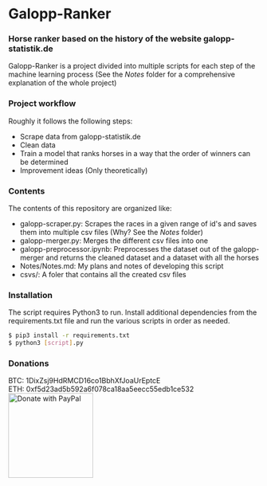 # Galopp-Ranker
### Horse ranker based on the history of the website galopp-statistik.de
Galopp-Ranker is a project divided into multiple scripts for each step of the machine learning process (See the _Notes_ folder for a comprehensive explanation of the whole project)

### Project workflow
Roughly it follows the following steps:
- Scrape data from galopp-statistik.de
- Clean data
- Train a model that ranks horses in a way that the order of winners can be determined
- Improvement ideas (Only theoretically)

### Contents
The contents of this repository are organized like:

  - galopp-scraper.py: Scrapes the races in a given range of id's and saves them into multiple csv files (Why? See the _Notes_ folder)
  - galopp-merger.py: Merges the different csv files into one
  - galopp-preprocessor.ipynb: Preprocesses the dataset out of the galopp-merger and returns the cleaned dataset and a dataset with all the horses
  - Notes/Notes.md: My plans and notes of developing this script
  - csvs/: A foler that contains all the created csv files

### Installation

The script requires Python3 to run.
Install additional dependencies from the requirements.txt file and run the various scripts in order as needed.

```sh
$ pip3 install -r requirements.txt
$ python3 [script].py
```

### Donations

BTC: 1DixZsj9HdRMCD16co1BbhXfJoaUrEptcE   
ETH: 0xf5d23ad5b592a6f078ca18aa5eecc55edb1ce532  
<a href="https://paypal.me/Mechamod">
  <img src="https://raw.githubusercontent.com/stefan-niedermann/paypal-donate-button/master/paypal-donate-button.png" alt="Donate with PayPal" width="170"/>
</a>

[//]: #
   [BeautifulSoup]: <https://www.crummy.com/software/BeautifulSoup/>
